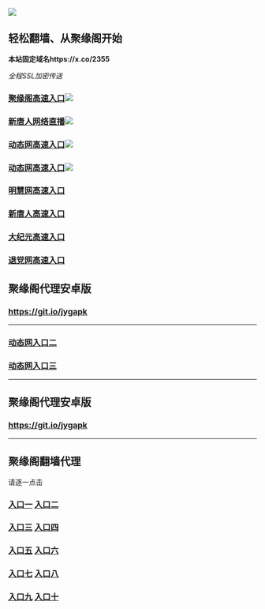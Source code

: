 
![](https://raw.githubusercontent.com/hao369/a/master/j.jpg)



## 轻松翻墙、从聚缘阁开始

**本站固定域名https://x.co/2355**

_全程SSL加密传送_

### [聚缘阁高速入口]( https://qi77rpnuz5.execute-api.us-east-2.amazonaws.com/ere43535)![](https://raw.githubusercontent.com/hao369/a/master/jyg.gif)

### [新唐人网络直播](https://popjnh4ldd.execute-api.ap-northeast-1.amazonaws.com/erwrwtyu5)![](https://raw.githubusercontent.com/hao369/a/master/jygtj.gif)

### [动态网高速入口](https://x.co/123s)![](https://raw.githubusercontent.com/hao369/a/master/jygtj.gif)

### [动态网高速入口](https://x.co/hao369tv)![](https://raw.githubusercontent.com/hao369/a/master/jygdl.gif)

### [明慧网高速入口](https://rtyfcxozm8.execute-api.us-east-2.amazonaws.com/tetey4677/?id=3)

### [新唐人高速入口](https://rtyfcxozm8.execute-api.us-east-2.amazonaws.com/tetey4677/?id=5)

### [大纪元高速入口](https://rtyfcxozm8.execute-api.us-east-2.amazonaws.com/tetey4677/?id=7)

### [退党网高速入口](https://rtyfcxozm8.execute-api.us-east-2.amazonaws.com/tetey4677/?id=8)


##  聚缘阁代理安卓版

### https://git.io/jygapk



***

### [动态网入口二](https://x.co/ddg)

### [动态网入口三]( https://x.co/ddf)



***



##  聚缘阁代理安卓版

### https://git.io/jygapk


***


## 聚缘阁翻墙代理 

请逐一点击

### **[入口一](https://f5jfy2vrvd.execute-api.ap-northeast-2.amazonaws.com/325267)** **[入口二]( https://ey60eln670.execute-api.ap-northeast-2.amazonaws.com/968852f53)**


### **[入口三](https://s3-ap-southeast-1.amazonaws.com/jyg4/jyg.html)**  **[入口四](https://s3-ap-northeast-1.amazonaws.com/jyg9/jyg.html)**

### **[入口五](https://s3.ap-south-1.amazonaws.com/jyg5/jyg.html)**  **[入口六](https://s3-us-west-2.amazonaws.com/jyg7/jyg.html)**


###  **[入口七](https://s3-us-west-1.amazonaws.com/jyg6/jyg.html)**  **[入口八](https://s3-eu-west-1.amazonaws.com/jyg8/jyg.html)**


###  **[入口九](https://s3.eu-central-1.amazonaws.com/jyg3/jyg.html)**  **[入口十](https://s3-ap-southeast-2.amazonaws.com/jyg1/jyg.html)**




